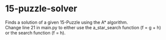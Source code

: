# 15-puzzle-solver
Finds a solution of a given 15-Puzzle using the A* algorithm.  
Change line 21 in main.py to either use the a_star_search function (f = g + h) or the search function (f = h).
